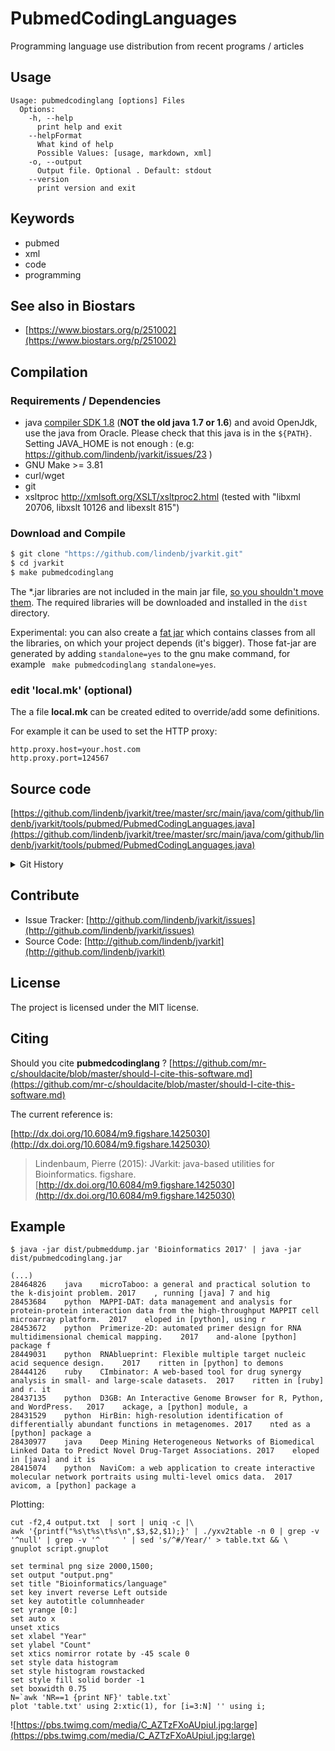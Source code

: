# PubmedCodingLanguages

Programming language use distribution from recent programs / articles


## Usage

```
Usage: pubmedcodinglang [options] Files
  Options:
    -h, --help
      print help and exit
    --helpFormat
      What kind of help
      Possible Values: [usage, markdown, xml]
    -o, --output
      Output file. Optional . Default: stdout
    --version
      print version and exit

```


## Keywords

 * pubmed
 * xml
 * code
 * programming



## See also in Biostars

 * [https://www.biostars.org/p/251002](https://www.biostars.org/p/251002)


## Compilation

### Requirements / Dependencies

* java [compiler SDK 1.8](http://www.oracle.com/technetwork/java/index.html) (**NOT the old java 1.7 or 1.6**) and avoid OpenJdk, use the java from Oracle. Please check that this java is in the `${PATH}`. Setting JAVA_HOME is not enough : (e.g: https://github.com/lindenb/jvarkit/issues/23 )
* GNU Make >= 3.81
* curl/wget
* git
* xsltproc http://xmlsoft.org/XSLT/xsltproc2.html (tested with "libxml 20706, libxslt 10126 and libexslt 815")


### Download and Compile

```bash
$ git clone "https://github.com/lindenb/jvarkit.git"
$ cd jvarkit
$ make pubmedcodinglang
```

The *.jar libraries are not included in the main jar file, [so you shouldn't move them](https://github.com/lindenb/jvarkit/issues/15#issuecomment-140099011 ).
The required libraries will be downloaded and installed in the `dist` directory.

Experimental: you can also create a [fat jar](https://stackoverflow.com/questions/19150811/) which contains classes from all the libraries, on which your project depends (it's bigger). Those fat-jar are generated by adding `standalone=yes` to the gnu make command, for example ` make pubmedcodinglang standalone=yes`.

### edit 'local.mk' (optional)

The a file **local.mk** can be created edited to override/add some definitions.

For example it can be used to set the HTTP proxy:

```
http.proxy.host=your.host.com
http.proxy.port=124567
```
## Source code 

[https://github.com/lindenb/jvarkit/tree/master/src/main/java/com/github/lindenb/jvarkit/tools/pubmed/PubmedCodingLanguages.java](https://github.com/lindenb/jvarkit/tree/master/src/main/java/com/github/lindenb/jvarkit/tools/pubmed/PubmedCodingLanguages.java)


<details>
<summary>Git History</summary>

```
Mon Aug 7 09:53:19 2017 +0200 ; fixed unicode problems after https://github.com/lindenb/jvarkit/issues/82 ; https://github.com/lindenb/jvarkit/commit/68254c69b027a9ce81d8b211447f1c0bf02dc626
Mon May 15 12:10:21 2017 +0200 ; cont ; https://github.com/lindenb/jvarkit/commit/b4895dd40d1c34f345cd2807f7a81395ba27e8ee
Sat May 6 17:54:19 2017 +0200 ; annotation for doc ; https://github.com/lindenb/jvarkit/commit/96e67e3b4ae4f94abb36d784d36d726005f255a0
Thu May 4 21:35:21 2017 +0200 ; pubmed language ; https://github.com/lindenb/jvarkit/commit/d2c84d54252d2761acfd7def17dc3e3f2a494037
Thu May 4 19:30:23 2017 +0200 ; biostar 251002 ; https://github.com/lindenb/jvarkit/commit/8466bf5d0f758724b956f2632c00da65c1ac12f8
```

</details>

## Contribute

- Issue Tracker: [http://github.com/lindenb/jvarkit/issues](http://github.com/lindenb/jvarkit/issues)
- Source Code: [http://github.com/lindenb/jvarkit](http://github.com/lindenb/jvarkit)

## License

The project is licensed under the MIT license.

## Citing

Should you cite **pubmedcodinglang** ? [https://github.com/mr-c/shouldacite/blob/master/should-I-cite-this-software.md](https://github.com/mr-c/shouldacite/blob/master/should-I-cite-this-software.md)

The current reference is:

[http://dx.doi.org/10.6084/m9.figshare.1425030](http://dx.doi.org/10.6084/m9.figshare.1425030)

> Lindenbaum, Pierre (2015): JVarkit: java-based utilities for Bioinformatics. figshare.
> [http://dx.doi.org/10.6084/m9.figshare.1425030](http://dx.doi.org/10.6084/m9.figshare.1425030)


## Example

```
$ java -jar dist/pubmeddump.jar 'Bioinformatics 2017' | java -jar dist/pubmedcodinglang.jar

(...)
28464826	java	microTaboo: a general and practical solution to the k-disjoint problem.	2017	, running [java] 7 and hig
28453684	python	MAPPI-DAT: data management and analysis for protein-protein interaction data from the high-throughput MAPPIT cell microarray platform.	2017	eloped in [python], using r 
28453672	python	Primerize-2D: automated primer design for RNA multidimensional chemical mapping.	2017	and-alone [python] package f
28449031	python	RNAblueprint: Flexible multiple target nucleic acid sequence design.	2017	ritten in [python] to demons
28444126	ruby	CImbinator: A web-based tool for drug synergy analysis in small- and large-scale datasets.	2017	ritten in [ruby] and r. it
28437135	python	D3GB: An Interactive Genome Browser for R, Python, and WordPress.	2017	ackage, a [python] module, a
28431529	python	HirBin: high-resolution identification of differentially abundant functions in metagenomes.	2017	nted as a [python] package a
28430977	java	Deep Mining Heterogeneous Networks of Biomedical Linked Data to Predict Novel Drug-Target Associations.	2017	eloped in [java] and it is
28415074	python	NaviCom: a web application to create interactive molecular network portraits using multi-level omics data.	2017	avicom, a [python] package a

```

Plotting:

```
cut -f2,4 output.txt  | sort | uniq -c |\
awk '{printf("%s\t%s\t%s\n",$3,$2,$1);}' | ./yxv2table -n 0 | grep -v '^null' | grep -v '^     ' | sed 's/^#/Year/' > table.txt && \
gnuplot script.gnuplot
``` 



```
set terminal png size 2000,1500;
set output "output.png"
set title "Bioinformatics/language"
set key invert reverse Left outside
set key autotitle columnheader
set yrange [0:]
set auto x
unset xtics
set xlabel "Year"
set ylabel "Count"
set xtics nomirror rotate by -45 scale 0
set style data histogram
set style histogram rowstacked
set style fill solid border -1
set boxwidth 0.75
N=`awk 'NR==1 {print NF}' table.txt`
plot 'table.txt' using 2:xtic(1), for [i=3:N] '' using i;
```


![https://pbs.twimg.com/media/C_AZTzFXoAUpiuI.jpg:large](https://pbs.twimg.com/media/C_AZTzFXoAUpiuI.jpg:large)


